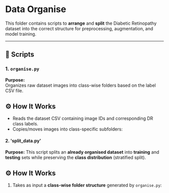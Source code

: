 # Data Organise

This folder contains scripts to **arrange** and **split** the Diabetic Retinopathy dataset into the correct structure for preprocessing, augmentation, and model training.

---

## 📜 Scripts

### 1. `organise.py`
**Purpose:**  
Organizes raw dataset images into class-wise folders based on the label CSV file.

## ⚙️ How It Works
- Reads the dataset CSV containing image IDs and corresponding DR class labels.
- Copies/moves images into class-specific subfolders:

#### 2. 'split_data.py'

**Purpose:**
This script splits an **already organised dataset** into **training** and **testing** sets while preserving the **class distribution** (stratified split).

## ⚙️ How It Works
1. Takes as input a **class-wise folder structure** generated by `organise.py`:
